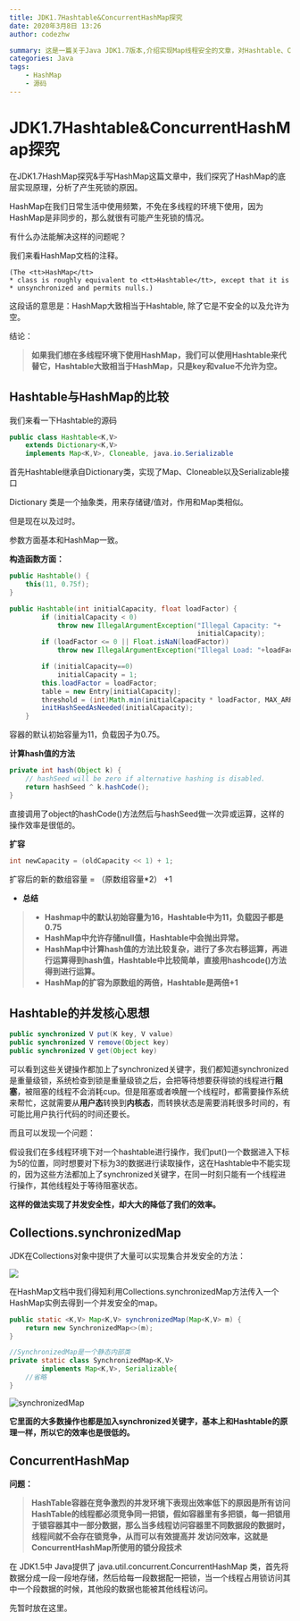 ```yaml
---
title: JDK1.7Hashtable&ConcurrentHashMap探究
date: 2020年3月8日 13:26
author: codezhw

summary: 这是一篇关于Java JDK1.7版本,介绍实现Map线程安全的文章，对Hashtable、ConcurrentHashMap进行探究，分析它们实现线程安全的原理，以及二者之间的比较。
categories: Java
tags: 
    - HashMap
    - 源码
---
```






# JDK1.7Hashtable&ConcurrentHashMap探究





在JDK1.7HashMap探究&手写HashMap这篇文章中，我们探究了HashMap的底层实现原理，分析了产生死锁的原因。

HashMap在我们日常生活中使用频繁，不免在多线程的环境下使用，因为HashMap是非同步的，那么就很有可能产生死锁的情况。

有什么办法能解决这样的问题呢？

我们来看HashMap文档的注释。

```visual basic
(The <tt>HashMap</tt>
* class is roughly equivalent to <tt>Hashtable</tt>, except that it is
* unsynchronized and permits nulls.) 
```

这段话的意思是：HashMap大致相当于Hashtable, 除了它是不安全的以及允许为空。

结论：

> **如果我们想在多线程环境下使用HashMap，我们可以使用Hashtable来代替它，Hashtable大致相当于HashMap，只是key和value不允许为空。**



## Hashtable与HashMap的比较



我们来看一下Hashtable的源码

```java
public class Hashtable<K,V>
    extends Dictionary<K,V>
    implements Map<K,V>, Cloneable, java.io.Serializable
```

首先Hashtable继承自Dictionary类，实现了Map、Cloneable以及Serializable接口

Dictionary 类是一个抽象类，用来存储键/值对，作用和Map类相似。

但是现在以及过时。

参数方面基本和HashMap一致。

**构造函数方面：**

```java
public Hashtable() {
    this(11, 0.75f);
}

public Hashtable(int initialCapacity, float loadFactor) {
        if (initialCapacity < 0)
            throw new IllegalArgumentException("Illegal Capacity: "+
                                               initialCapacity);
        if (loadFactor <= 0 || Float.isNaN(loadFactor))
            throw new IllegalArgumentException("Illegal Load: "+loadFactor);

        if (initialCapacity==0)
            initialCapacity = 1;
        this.loadFactor = loadFactor;
        table = new Entry[initialCapacity];
        threshold = (int)Math.min(initialCapacity * loadFactor, MAX_ARRAY_SIZE + 1);
        initHashSeedAsNeeded(initialCapacity);
    }
```

容器的默认初始容量为11，负载因子为0.75。



**计算hash值的方法**

```java
private int hash(Object k) {
    // hashSeed will be zero if alternative hashing is disabled.
    return hashSeed ^ k.hashCode();
}
```

直接调用了object的hashCode()方法然后与hashSeed做一次异或运算，这样的操作效率是很低的。

**扩容**

```java
int newCapacity = (oldCapacity << 1) + 1;
```

扩容后的新的数组容量 = （原数组容量*2） +1



- **总结**

> * **Hashmap中的默认初始容量为16，Hashtable中为11，负载因子都是0.75**
>* **HashMap中允许存储null值，Hashtable中会抛出异常。**
> * **HashMap中计算hash值的方法比较复杂，进行了多次右移运算，再进行运算得到hash值，Hashtable中比较简单，直接用hashcode()方法得到进行运算。**
> * **HashMap的扩容为原数组的两倍，Hashtable是两倍+1**





## **Hashtable的并发核心思想**

```java
public synchronized V put(K key, V value) 
public synchronized V remove(Object key) 
public synchronized V get(Object key)
```

可以看到这些关键操作都加上了synchronized关键字，我们都知道synchronized是重量级锁，系统检查到锁是重量级锁之后，会把等待想要获得锁的线程进行**阻塞**，被阻塞的线程不会消耗cup。但是阻塞或者唤醒一个线程时，都需要操作系统来帮忙，这就需要从**用户态**转换到**内核态**，而转换状态是需要消耗很多时间的，有可能比用户执行代码的时间还要长。

而且可以发现一个问题：

假设我们在多线程环境下对一个hashtable进行操作，我们put()一个数据进入下标为5的位置，同时想要对下标为3的数据进行读取操作，这在Hashtable中不能实现的，因为这些方法都加上了synchronized关键字，在同一时刻只能有一个线程进行操作，其他线程处于等待阻塞状态。

**这样的做法实现了并发安全性，却大大的降低了我们的效率。**

## Collections.synchronizedMap





JDK在Collections对象中提供了大量可以实现集合并发安全的方法：

![](https://i.loli.net/2020/03/08/NrQ1kFUWuJBocjT.png)

在HashMap文档中我们得知利用Collections.synchronizedMap方法传入一个HashMap实例去得到一个并发安全的map。

```java
public static <K,V> Map<K,V> synchronizedMap(Map<K,V> m) {
    return new SynchronizedMap<>(m);
}

//SynchronizedMap是一个静态内部类
private static class SynchronizedMap<K,V>
        implements Map<K,V>, Serializable{
    //省略
}
```

![synchronizedMap](https://i.loli.net/2020/03/08/piw8R2BhcAtxJCq.png)

**它里面的大多数操作也都是加入synchronized关键字，基本上和Hashtable的原理一样，所以它的效率也是很低的。**

## ConcurrentHashMap

**问题：**

> **HashTable容器在竞争激烈的并发环境下表现出效率低下的原因是所有访问HashTable的线程都必须竞争同一把锁，假如容器里有多把锁，每一把锁用于锁容器其中一部分数据，那么当多线程访问容器里不同数据段的数据时，线程间就不会存在锁竞争，从而可以有效提高并 发访问效率，这就是ConcurrentHashMap所使用的锁分段技术**



在 JDK1.5中 Java提供了 java.util.concurrent.ConcurrentHashMap 类，首先将数据分成一段一段地存储，然后给每一段数据配一把锁，当一个线程占用锁访问其中一个段数据的时候，其他段的数据也能被其他线程访问。



先暂时放在这里。




